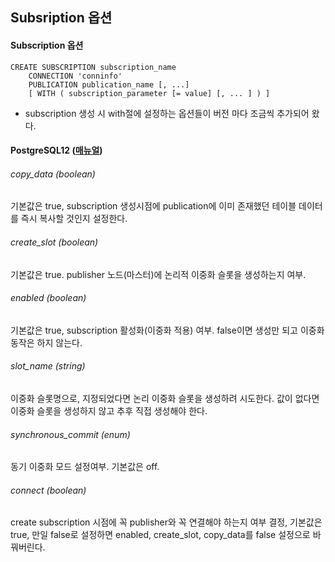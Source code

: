 ## Subsription 옵션

#### Subscription 옵션
```
CREATE SUBSCRIPTION subscription_name
    CONNECTION 'conninfo'
    PUBLICATION publication_name [, ...]
    [ WITH ( subscription_parameter [= value] [, ... ] ) ]
```
- subscription 생성 시 with절에 설정하는 옵션들이 버전 마다 조금씩 추가되어 왔다.

#### PostgreSQL12 ([매뉴얼](https://www.postgresql.org/docs/12/sql-createsubscription.html))

###### copy_data (boolean)
기본값은 true, subscription 생성시점에 publication에 이미 존재했던 테이블 데이터를 즉시 복사할 것인지 설정한다.

###### create_slot (boolean)
기본값은 true. publisher 노드(마스터)에 논리적 이중화 슬롯을 생성하는지 여부. 

###### enabled (boolean)
기본값은 true, subscription 활성화(이중화 적용) 여부. false이면 생성만 되고 이중화 동작은 하지 않는다.

###### slot_name (string)
이중화 슬롯명으로, 지정되었다면 논리 이중화 슬롯을 생성하려 시도한다. 값이 없다면 이중화 슬롯을 생성하지 않고 추후 직접 생성해야 한다.

###### synchronous_commit (enum)
동기 이중화 모드 설정여부. 기본값은 off.

###### connect (boolean)
create subscription 시점에 꼭 publisher와 꼭 연결해야 하는지 여부 결정, 기본값은 true, 만일 false로 설정하면 enabled, create_slot, copy_data를 false 설정으로 바꿔버린다.




